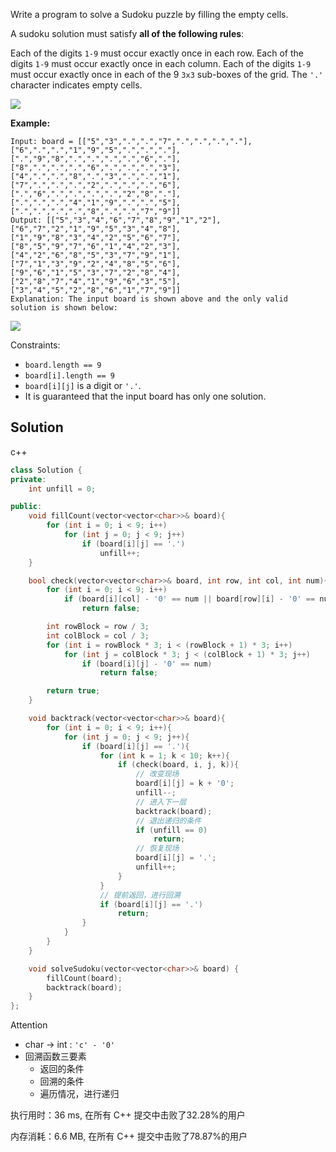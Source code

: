 Write a program to solve a Sudoku puzzle by filling the empty cells.

A sudoku solution must satisfy **all of the following rules**:

Each of the digits `1-9` must occur exactly once in each row.
Each of the digits `1-9` must occur exactly once in each column.
Each of the digits `1-9` must occur exactly once in each of the 9 `3x3` sub-boxes of the grid.
The `'.'` character indicates empty cells.



![](https://upload.wikimedia.org/wikipedia/commons/thumb/f/ff/Sudoku-by-L2G-20050714.svg/250px-Sudoku-by-L2G-20050714.svg.png)

**Example:**

```
Input: board = [["5","3",".",".","7",".",".",".","."],["6",".",".","1","9","5",".",".","."],[".","9","8",".",".",".",".","6","."],["8",".",".",".","6",".",".",".","3"],["4",".",".","8",".","3",".",".","1"],["7",".",".",".","2",".",".",".","6"],[".","6",".",".",".",".","2","8","."],[".",".",".","4","1","9",".",".","5"],[".",".",".",".","8",".",".","7","9"]]
Output: [["5","3","4","6","7","8","9","1","2"],["6","7","2","1","9","5","3","4","8"],["1","9","8","3","4","2","5","6","7"],["8","5","9","7","6","1","4","2","3"],["4","2","6","8","5","3","7","9","1"],["7","1","3","9","2","4","8","5","6"],["9","6","1","5","3","7","2","8","4"],["2","8","7","4","1","9","6","3","5"],["3","4","5","2","8","6","1","7","9"]]
Explanation: The input board is shown above and the only valid solution is shown below:
```

![](https://upload.wikimedia.org/wikipedia/commons/thumb/3/31/Sudoku-by-L2G-20050714_solution.svg/250px-Sudoku-by-L2G-20050714_solution.svg.png)

Constraints:

- `board.length == 9`
- `board[i].length == 9`
- `board[i][j]` is a digit or `'.'`.
- It is guaranteed that the input board has only one solution.

## Solution

c++


```c++
class Solution {
private:
    int unfill = 0;

public:
    void fillCount(vector<vector<char>>& board){
        for (int i = 0; i < 9; i++)
            for (int j = 0; j < 9; j++)
                if (board[i][j] == '.')
                    unfill++;
    }

    bool check(vector<vector<char>>& board, int row, int col, int num){
        for (int i = 0; i < 9; i++)
            if (board[i][col] - '0' == num || board[row][i] - '0' == num)
                return false;

        int rowBlock = row / 3;
        int colBlock = col / 3;
        for (int i = rowBlock * 3; i < (rowBlock + 1) * 3; i++)
            for (int j = colBlock * 3; j < (colBlock + 1) * 3; j++)
                if (board[i][j] - '0' == num)
                    return false;

        return true;
    }

    void backtrack(vector<vector<char>>& board){
        for (int i = 0; i < 9; i++){
            for (int j = 0; j < 9; j++){
                if (board[i][j] == '.'){
                    for (int k = 1; k < 10; k++){
                        if (check(board, i, j, k)){
                            // 改变现场
                            board[i][j] = k + '0';
                            unfill--;
                            // 进入下一层
                            backtrack(board);
                            // 退出递归的条件
                            if (unfill == 0)
                                return;
                            // 恢复现场
                            board[i][j] = '.';
                            unfill++;
                        }
                    }
                    // 提前返回，进行回溯
                    if (board[i][j] == '.')
                        return;
                }
            }
        }
    }

    void solveSudoku(vector<vector<char>>& board) {
        fillCount(board);
        backtrack(board);
    }
};
```

Attention

- char -> int : `'c' - '0'`
- 回溯函数三要素
  - 返回的条件
  - 回溯的条件
  - 遍历情况，进行递归

执行用时：36 ms, 在所有 C++ 提交中击败了32.28%的用户

内存消耗：6.6 MB, 在所有 C++ 提交中击败了78.87%的用户